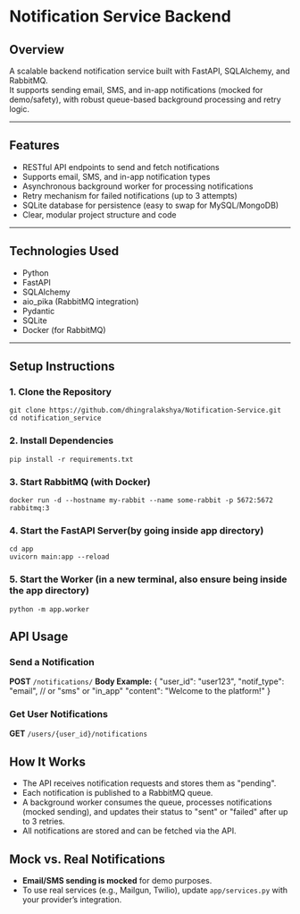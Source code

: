 # Notification Service Backend

## Overview

A scalable backend notification service built with FastAPI, SQLAlchemy, and RabbitMQ.  
It supports sending email, SMS, and in-app notifications (mocked for demo/safety), with robust queue-based background processing and retry logic.

---

## Features

- RESTful API endpoints to send and fetch notifications
- Supports email, SMS, and in-app notification types
- Asynchronous background worker for processing notifications
- Retry mechanism for failed notifications (up to 3 attempts)
- SQLite database for persistence (easy to swap for MySQL/MongoDB)
- Clear, modular project structure and code

---

## Technologies Used

- Python
- FastAPI
- SQLAlchemy
- aio_pika (RabbitMQ integration)
- Pydantic
- SQLite
- Docker (for RabbitMQ)

---

## Setup Instructions

### 1. Clone the Repository
    git clone https://github.com/dhingralakshya/Notification-Service.git
    cd notification_service
    
### 2. Install Dependencies
    pip install -r requirements.txt

### 3. Start RabbitMQ (with Docker)
    docker run -d --hostname my-rabbit --name some-rabbit -p 5672:5672 rabbitmq:3

### 4. Start the FastAPI Server(by going inside app directory)
    cd app
    uvicorn main:app --reload

### 5. Start the Worker (in a new terminal, also ensure being inside the app directory)
    python -m app.worker


## API Usage

### Send a Notification

**POST** `/notifications/`
**Body Example:**
{
"user_id": "user123",
"notif_type": "email", // or "sms" or "in_app"
"content": "Welcome to the platform!"
}

### Get User Notifications

**GET** `/users/{user_id}/notifications`


## How It Works

- The API receives notification requests and stores them as "pending".
- Each notification is published to a RabbitMQ queue.
- A background worker consumes the queue, processes notifications (mocked sending), and updates their status to "sent" or "failed" after up to 3 retries.
- All notifications are stored and can be fetched via the API.


## Mock vs. Real Notifications

- **Email/SMS sending is mocked** for demo purposes.
- To use real services (e.g., Mailgun, Twilio), update `app/services.py` with your provider’s integration.
